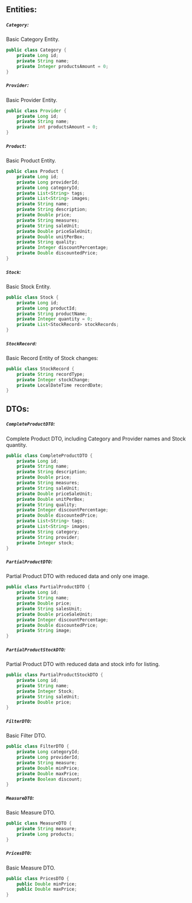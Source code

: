 ## Entities:
##### `Category`:
Basic Category Entity.
```java
public class Category {  
    private Long id;  
    private String name;  
    private Integer productsAmount = 0;   
}
```
##### `Provider`:
Basic Provider Entity.
```java
public class Provider {  
    private Long id;  
    private String name;  
    private int productsAmount = 0;       
}
```
##### `Product`:
Basic Product Entity.
```java
public class Product {  
    private Long id;  
    private Long providerId;  
    private Long categoryId;  
    private List<String> tags;  
    private List<String> images;  
    private String name;  
    private String description;  
    private Double price;  
    private String measures;  
    private String saleUnit;  
    private Double priceSaleUnit;  
    private Double unitPerBox;  
    private String quality;  
    private Integer discountPercentage;  
    private Double discountedPrice;  
}
```
##### `Stock`:
Basic Stock Entity.
```java
public class Stock {  
    private Long id;  
    private Long productId;  
    private String productName;  
    private Integer quantity = 0;  
    private List<StockRecord> stockRecords;  
}
```
##### `StockRecord`:
Basic Record Entity of Stock changes:
```java
public class StockRecord {  
    private String recordType;  
    private Integer stockChange;  
    private LocalDateTime recordDate;  
}
```
## DTOs:
##### `CompleteProductDTO`:
Complete Product DTO, including Category and Provider names and Stock quantity.
```java
public class CompleteProductDTO {  
	private Long id;  
	private String name;  
	private String description;  
	private Double price;  
	private String measures;  
	private String saleUnit;  
	private Double priceSaleUnit;  
	private Double unitPerBox;  
	private String quality;  
	private Integer discountPercentage;  
	private Double discountedPrice;  
	private List<String> tags;  
	private List<String> images;  
	private String category;  
	private String provider;  
	private Integer stock;    
}
```
##### `PartialProductDTO`:
Partial Product DTO with reduced data and only one image.
```java
public class PartialProductDTO {  
    private Long id;  
    private String name;  
    private Double price;  
    private String salesUnit;  
    private Double priceSaleUnit;  
    private Integer discountPercentage;  
    private Double discountedPrice;  
    private String image;       
}
```
##### `PartialProductStockDTO`:
Partial Product DTO with reduced data and stock info for listing.
```java
public class PartialProductStockDTO {  
    private Long id;  
    private String name;  
    private Integer Stock;  
    private String saleUnit;  
    private Double price;   
}
```
##### `FilterDTO`:
Basic Filter DTO.
```java
public class FilterDTO {  
    private Long categoryId;  
    private Long providerId;  
    private String measure;  
    private Double minPrice;  
    private Double maxPrice;  
    private Boolean discount;  
}
```
##### `MeasureDTO`:
Basic Measure DTO.
```java
public class MeasureDTO {  
    private String measure;  
    private Long products;       
}
```
##### `PricesDTO`:
Basic Measure DTO.
```java
public class PricesDTO {  
    public Double minPrice;  
    public Double maxPrice;       
}
```

